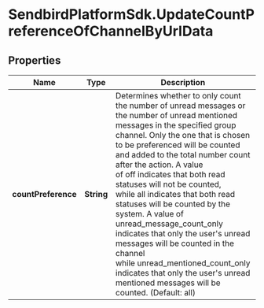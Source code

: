 # SendbirdPlatformSdk.UpdateCountPreferenceOfChannelByUrlData

## Properties

Name | Type | Description | Notes
------------ | ------------- | ------------- | -------------
**countPreference** | **String** | Determines whether to only count the number of unread messages or the number of unread mentioned messages in the specified group channel. Only the one that is chosen to be preferenced will be counted and added to the total number count after the action. A value of off indicates that both read statuses will not be counted, while all indicates that both read statuses will be counted by the system. A value of unread_message_count_only indicates that only the user&#39;s unread messages will be counted in the channel while unread_mentioned_count_only indicates that only the user&#39;s unread mentioned messages will be counted. (Default: all) | 


